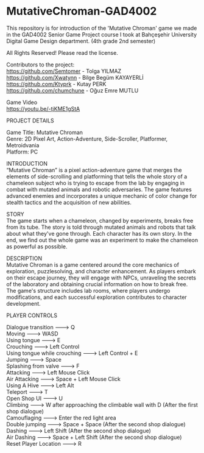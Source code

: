 # MutativeChroman-GAD4002
This repository is for introduction of the 'Mutative Chroman' game we made in the GAD4002 Senior Game Project course I took at Bahçeşehir University Digital Game Design department. (4th grade 2nd semester)

All Rights Reserved! Please read the license.

Contributors to the project:    
https://github.com/Semtomer - Tolga YILMAZ    
https://github.com/Xwatynn - Bilge Begüm KAYAYERLİ   
https://github.com/Ktyprk - Kutay PERK      
https://github.com/chumchune - Oğuz Emre MUTLU   

Game Video      
https://youtu.be/-tjKME1gStA

PROJECT DETAILS

Game Title: Mutative Chroman  
Genre: 2D Pixel Art, Action-Adventure, Side-Scroller, Platformer, Metroidvania          
Platform: PC

INTRODUCTION           
“Mutative Chroman” is a pixel action-adventure game that merges the elements of side-scrolling and platforming that tells the whole story of a chameleon subject who is trying to escape from the lab by engaging in combat with mutated animals and robotic adversaries. The game features advanced enemies and incorporates a unique mechanic of color change for stealth tactics and the acquisition of new abilities.

STORY          
The game starts when a chameleon, changed by experiments, breaks free from its tube. The story is told through mutated animals and robots that talk about what they've gone through. Each character has its own story. In the end, we find out the whole game was an experiment to make the chameleon as powerful as possible.

DESCRIPTION          
Mutative Chroman is a game centered around the core mechanics of exploration, puzzlesolving, and character enhancement. As players embark on their escape journey, they will engage with NPCs, unraveling the secrets of the laboratory and obtaining crucial information on how to break free. The game's structure includes lab rooms, where players undergo modifications, and each successful exploration contributes to character development.

PLAYER CONTROLS

Dialogue transition          ---> Q         
Moving                       ---> WASD            
Using tongue                 ---> E     
Crouching                    ---> Left Control         
Using tongue while crouching ---> Left Control + E        
Jumping                      ---> Space         
Splashing from valve         ---> F         
Attacking                    ---> Left Mouse Click        
Air Attacking                ---> Space + Left Mouse Click        
Using A Hive                 ---> Left Alt      
Teleport                     ---> T      
Open Shop UI                 ---> U      
Climbing                     ---> W after approaching the climbable wall with D (After the first shop dialogue)         
Camouflaging                 ---> Enter the red light area        
Double jumping               ---> Space + Space (After the second shop dialogue)             
Dashing                      ---> Left Shift (After the second shop dialogue)                 
Air Dashing                  ---> Space + Left Shift (After the second shop dialogue)            
Reset Player Location        ---> R      
